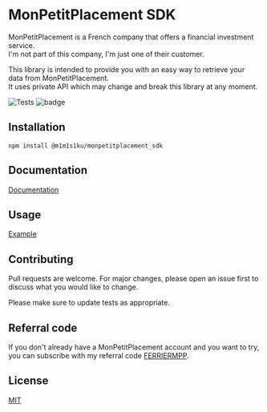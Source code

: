 # MonPetitPlacement SDK

MonPetitPlacement is a French company that offers a financial investment service.  
I'm not part of this company, I'm just one of their customer.

This library is intended to provide you with an easy way to retrieve your data from MonPetitPlacement.  
It uses private API which may change and break this library at any moment.

![Tests](https://github.com/m1m1s1ku/monpetitplacement_sdk/actions/workflows/ci.yml/badge.svg)
![badge](https://img.shields.io/endpoint?url=https://gist.githubusercontent.com/m1m1s1ku/2092672dc5df17bbd8a51d7f746b9b94/raw/aaa7efdaab98523ba74eaf673be5bae3325d801e/jest-coverage-comment__main.json)

## Installation

```
npm install @m1m1s1ku/monpetitplacement_sdk
```

## Documentation

[Documentation](https://m1m1s1ku.github.io/monpetitplacement_sdk/)

## Usage

[Example](https://github.com/m1m1s1ku/monpetitplacement_sdk/blob/main/call-all-apis.ts)

## Contributing

Pull requests are welcome. For major changes, please open an issue first to discuss what you would like to change.

Please make sure to update tests as appropriate.

## Referral code

If you don't already have a MonPetitPlacement account and you want to try, you can subscribe with my referral code [FERRIERMPP](http://www.monpetitplacement.fr/fr/affiliate/sea?cp=FERRIERMPP).

## License

[MIT](./LICENSE)
